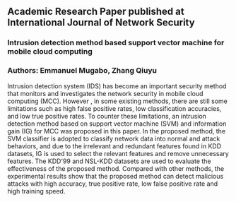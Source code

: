 ## Academic Research Paper published at International Journal of Network Security
### Intrusion detection method based support vector machine for mobile cloud computing
### Authors: Emmanuel Mugabo, Zhang Qiuyu

Intrusion detection system (IDS) has become an important security method that monitors and investigates the network security in mobile cloud computing (MCC). 
However , in some existing methods, there are still some limitations such as high false positive rates, low classification accuracies, and low true positive rates. 
To counter these limitations, an intrusion detection method based on support vector machine (SVM) and information gain (IG) for MCC was proposed in this paper. 
In the proposed method, the SVM classifier is adopted to classify network data into normal and attack behaviors, 
and due to the irrelevant and redundant features found in KDD datasets, IG is used to select the relevant features and remove unnecessary features. 
The KDD'99 and NSL-KDD datasets are used to evaluate the effectiveness of the proposed method. 
Compared with other methods, the experimental results show that the proposed method can detect malicious attacks with high accuracy, true positive rate,
low false positive rate and high training speed.
